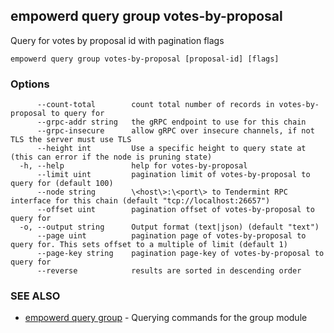 ## empowerd query group votes-by-proposal

Query for votes by proposal id with pagination flags

```
empowerd query group votes-by-proposal [proposal-id] [flags]
```

### Options

```
      --count-total        count total number of records in votes-by-proposal to query for
      --grpc-addr string   the gRPC endpoint to use for this chain
      --grpc-insecure      allow gRPC over insecure channels, if not TLS the server must use TLS
      --height int         Use a specific height to query state at (this can error if the node is pruning state)
  -h, --help               help for votes-by-proposal
      --limit uint         pagination limit of votes-by-proposal to query for (default 100)
      --node string        \<host\>:\<port\> to Tendermint RPC interface for this chain (default "tcp://localhost:26657")
      --offset uint        pagination offset of votes-by-proposal to query for
  -o, --output string      Output format (text|json) (default "text")
      --page uint          pagination page of votes-by-proposal to query for. This sets offset to a multiple of limit (default 1)
      --page-key string    pagination page-key of votes-by-proposal to query for
      --reverse            results are sorted in descending order
```

### SEE ALSO

* [empowerd query group](empowerd_query_group.md)	 - Querying commands for the group module

